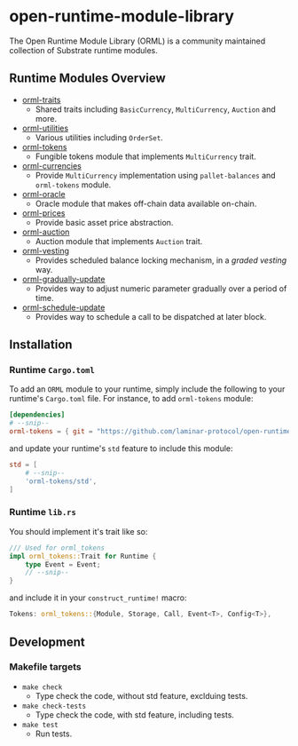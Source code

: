 # open-runtime-module-library
The Open Runtime Module Library (ORML) is a community maintained collection of Substrate runtime modules.

## Runtime Modules Overview

- [orml-traits](./traits)
    - Shared traits including `BasicCurrency`, `MultiCurrency`, `Auction` and more.
- [orml-utilities](./utilities)
	- Various utilities including `OrderSet`.
- [orml-tokens](./tokens)
    - Fungible tokens module that implements `MultiCurrency` trait.
- [orml-currencies](./currencies)
	- Provide `MultiCurrency` implementation using `pallet-balances` and `orml-tokens` module.
- [orml-oracle](./oracle)
    - Oracle module that makes off-chain data available on-chain.
- [orml-prices](./prices)
	- Provide basic asset price abstraction.
- [orml-auction](./auction)
	- Auction module that implements `Auction` trait.
- [orml-vesting](./vesting)
    - Provides scheduled balance locking mechanism, in a *graded vesting* way.
- [orml-gradually-update](./gradually-update)
    - Provides way to adjust numeric parameter gradually over a period of time.
- [orml-schedule-update](./schedule-update)
    - Provides way to schedule a call to be dispatched at later block.

## Installation

### Runtime `Cargo.toml`

To add an `ORML` module to your runtime, simply include the following to your runtime's `Cargo.toml` file. For instance, to add `orml-tokens` module:

```TOML
[dependencies]
# --snip--
orml-tokens = { git = "https://github.com/laminar-protocol/open-runtime-module-library.git", default-features = false }
```

and update your runtime's `std` feature to include this module:

```TOML
std = [
    # --snip--
    'orml-tokens/std',
]
```

### Runtime `lib.rs`

You should implement it's trait like so:

```rust
/// Used for orml_tokens
impl orml_tokens::Trait for Runtime {
	type Event = Event;
	// --snip--
}
```

and include it in your `construct_runtime!` macro:

```rust
Tokens: orml_tokens::{Module, Storage, Call, Event<T>, Config<T>},
```

## Development

### Makefile targets

- `make check`
	- Type check the code, without std feature, exclduing tests.
- `make check-tests`
	- Type check the code, with std feature, including tests.
- `make test`
	- Run tests.
